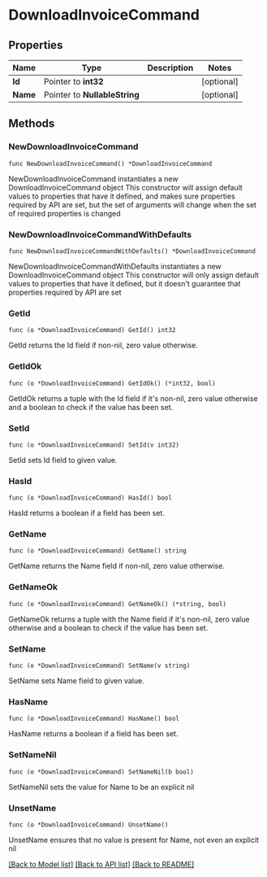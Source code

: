 # DownloadInvoiceCommand

## Properties

Name | Type | Description | Notes
------------ | ------------- | ------------- | -------------
**Id** | Pointer to **int32** |  | [optional] 
**Name** | Pointer to **NullableString** |  | [optional] 

## Methods

### NewDownloadInvoiceCommand

`func NewDownloadInvoiceCommand() *DownloadInvoiceCommand`

NewDownloadInvoiceCommand instantiates a new DownloadInvoiceCommand object
This constructor will assign default values to properties that have it defined,
and makes sure properties required by API are set, but the set of arguments
will change when the set of required properties is changed

### NewDownloadInvoiceCommandWithDefaults

`func NewDownloadInvoiceCommandWithDefaults() *DownloadInvoiceCommand`

NewDownloadInvoiceCommandWithDefaults instantiates a new DownloadInvoiceCommand object
This constructor will only assign default values to properties that have it defined,
but it doesn't guarantee that properties required by API are set

### GetId

`func (o *DownloadInvoiceCommand) GetId() int32`

GetId returns the Id field if non-nil, zero value otherwise.

### GetIdOk

`func (o *DownloadInvoiceCommand) GetIdOk() (*int32, bool)`

GetIdOk returns a tuple with the Id field if it's non-nil, zero value otherwise
and a boolean to check if the value has been set.

### SetId

`func (o *DownloadInvoiceCommand) SetId(v int32)`

SetId sets Id field to given value.

### HasId

`func (o *DownloadInvoiceCommand) HasId() bool`

HasId returns a boolean if a field has been set.

### GetName

`func (o *DownloadInvoiceCommand) GetName() string`

GetName returns the Name field if non-nil, zero value otherwise.

### GetNameOk

`func (o *DownloadInvoiceCommand) GetNameOk() (*string, bool)`

GetNameOk returns a tuple with the Name field if it's non-nil, zero value otherwise
and a boolean to check if the value has been set.

### SetName

`func (o *DownloadInvoiceCommand) SetName(v string)`

SetName sets Name field to given value.

### HasName

`func (o *DownloadInvoiceCommand) HasName() bool`

HasName returns a boolean if a field has been set.

### SetNameNil

`func (o *DownloadInvoiceCommand) SetNameNil(b bool)`

 SetNameNil sets the value for Name to be an explicit nil

### UnsetName
`func (o *DownloadInvoiceCommand) UnsetName()`

UnsetName ensures that no value is present for Name, not even an explicit nil

[[Back to Model list]](../README.md#documentation-for-models) [[Back to API list]](../README.md#documentation-for-api-endpoints) [[Back to README]](../README.md)


